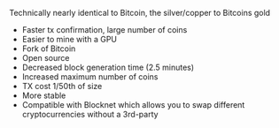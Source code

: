 Technically nearly identical to Bitcoin, the silver/copper to Bitcoins gold

- Faster tx confirmation, large number of coins
- Easier to mine with a GPU
- Fork of Bitcoin
- Open source
- Decreased block generation time (2.5 minutes)
- Increased maximum number of coins
- TX cost 1/50th of size
- More stable
- Compatible with Blocknet which allows you to swap different cryptocurrencies without a 3rd-party